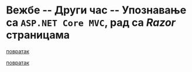# Вежбе -- Други час -- Упознавање са `ASP.NET Core MVC`, рад са _Razor_ страницама

[повратак](../../README.md)



[повратак](../../README.md)